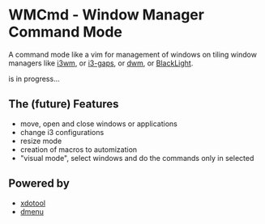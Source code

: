 # WMCmd - Window Manager Command Mode

A command mode like a vim for management of windows on tiling window managers like [i3wm](http://i3wm.org), or [i3-gaps](http://github.com/AirBlader/i3), or [dwm](http://dwm.suckless.org/), or [BlackLight](http://robocopgay.github.io/#BlackLightWM).

is in progress...

## The (future) Features

- move, open and close windows or applications
- change i3 configurations
- resize mode
- creation of macros to automization
- "visual mode", select windows and do the commands only in selected

## Powered by

- [xdotool](http://github.com/jordansissel/xdotool)
- [dmenu](http://tools.suckless.org/dmenu)
